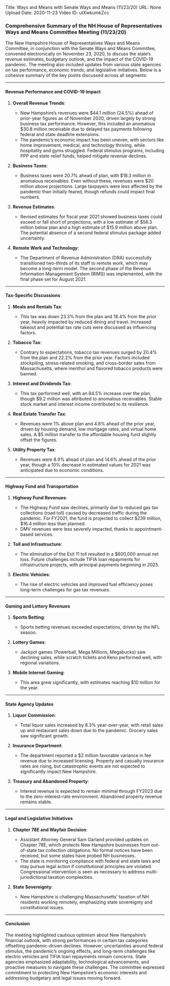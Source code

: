 Title: Ways and Means with Senate Ways and Means (11/23/20)
URL: None
Upload Date: 2020-11-23
Video ID: utXwkumkZcc

### Comprehensive Summary of the NH House of Representatives Ways and Means Committee Meeting (11/23/20)

The New Hampshire House of Representatives Ways and Means Committee, in conjunction with the Senate Ways and Means Committee, convened electronically on November 23, 2020, to discuss the state’s revenue estimates, budgetary outlook, and the impact of the COVID-19 pandemic. The meeting also included updates from various state agencies on tax performance, economic trends, and legislative initiatives. Below is a cohesive summary of the key points discussed across all segments:

---

#### **Revenue Performance and COVID-19 Impact**
1. **Overall Revenue Trends**:
   - New Hampshire’s revenues were $44.1 million (24.5%) ahead of prior-year figures as of November 2020, driven largely by strong business tax performance. However, this included an anomalous $30.8 million receivable due to delayed tax payments following federal and state deadline extensions.
   - The pandemic’s economic impact has been uneven, with sectors like home improvement, medical, and technology thriving, while hospitality and gyms struggled. Federal stimulus programs, including PPP and state relief funds, helped mitigate revenue declines.

2. **Business Taxes**:
   - Business taxes were 20.7% ahead of plan, with $18.3 million in anomalous receivables. Even without these, revenues were $20 million above projections. Large taxpayers were less affected by the pandemic than initially feared, though refunds could impact final numbers.

3. **Revenue Estimates**:
   - Revised estimates for fiscal year 2021 showed business taxes could exceed or fall short of projections, with a low estimate of $56.3 million below plan and a high estimate of $15.9 million above plan. The potential absence of a second federal stimulus package added uncertainty.

4. **Remote Work and Technology**:
   - The Department of Revenue Administration (DRA) successfully transitioned two-thirds of its staff to remote work, which may become a long-term model. The second phase of the Revenue Information Management System (RIMS) was implemented, with the final phase set for August 2021.

---

#### **Tax-Specific Discussions**
1. **Meals and Rentals Tax**:
   - This tax was down 23.3% from the plan and 18.4% from the prior year, heavily impacted by reduced dining and travel. Increased takeout and potential tax rate cuts were discussed as influencing factors.

2. **Tobacco Tax**:
   - Contrary to expectations, tobacco tax revenues surged by 20.4% from the plan and 22.2% from the prior year. Factors included stockpiling, stress-related smoking, and cross-border sales from Massachusetts, where menthol and flavored tobacco products were banned.

3. **Interest and Dividends Tax**:
   - This tax performed well, with an 84.5% increase over the plan, though $9.2 million was attributed to anomalous receivables. Stable stock market and interest income contributed to its resilience.

4. **Real Estate Transfer Tax**:
   - Revenues were 1% above plan and 4.8% ahead of the prior year, driven by housing demand, low mortgage rates, and virtual home sales. A $5 million transfer to the affordable housing fund slightly offset the figures.

5. **Utility Property Tax**:
   - Revenues were 8.9% ahead of plan and 14.6% ahead of the prior year, though a 10% decrease in estimated values for 2021 was anticipated due to economic conditions.

---

#### **Highway Fund and Transportation**
1. **Highway Fund Revenues**:
   - The Highway Fund saw declines, primarily due to reduced gas tax collections (road toll) caused by decreased traffic during the pandemic. For FY2021, the fund is projected to collect $239 million, $16.4 million less than planned.
   - DMV revenues were less severely impacted, thanks to appointment-based services.

2. **Toll and Infrastructure**:
   - The elimination of the Exit 11 toll resulted in a $600,000 annual net loss. Future challenges include TIFIA loan repayments for infrastructure projects, with principal payments beginning in 2025.

3. **Electric Vehicles**:
   - The rise of electric vehicles and improved fuel efficiency poses long-term challenges for gas tax revenues.

---

#### **Gaming and Lottery Revenues**
1. **Sports Betting**:
   - Sports betting revenues exceeded expectations, driven by the NFL season.

2. **Lottery Games**:
   - Jackpot games (Powerball, Mega Millions, Megabucks) saw declining sales, while scratch tickets and Keno performed well, with regional variations.

3. **Mobile Internet Gaming**:
   - This area grew significantly, with estimates reaching $10 million for the year.

---

#### **State Agency Updates**
1. **Liquor Commission**:
   - Total liquor sales increased by 8.3% year-over-year, with retail sales up and restaurant sales down due to the pandemic. Grocery sales saw significant growth.

2. **Insurance Department**:
   - The department reported a $2 million favorable variance in fee revenue due to increased licensing. Property and casualty insurance rates are rising, but catastrophic events are not expected to significantly impact New Hampshire.

3. **Treasury and Abandoned Property**:
   - Interest revenue is expected to remain minimal through FY2023 due to the zero-interest-rate environment. Abandoned property revenue remains stable.

---

#### **Legal and Legislative Initiatives**
1. **Chapter 78E and Wayfair Decision**:
   - Assistant Attorney General Sam Garland provided updates on Chapter 78E, which protects New Hampshire businesses from out-of-state tax collection obligations. No formal notices have been received, but some states have probed NH businesses.
   - The state is monitoring compliance with federal and state laws and may pursue legal action if constitutional principles are violated. Congressional intervention is seen as necessary to address multi-jurisdictional taxation complexities.

2. **State Sovereignty**:
   - New Hampshire is challenging Massachusetts’ taxation of NH residents working remotely, emphasizing state sovereignty and constitutional issues.

---

#### **Conclusion**
The meeting highlighted cautious optimism about New Hampshire’s financial outlook, with strong performances in certain tax categories offsetting pandemic-driven declines. However, uncertainties around federal stimulus, the pandemic’s ongoing effects, and long-term challenges like electric vehicles and TIFIA loan repayments remain concerns. State agencies emphasized adaptability, technological advancements, and proactive measures to navigate these challenges. The committee expressed commitment to protecting New Hampshire’s economic interests and addressing budgetary and legal issues moving forward.